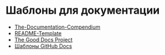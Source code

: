 # Шаблоны для документации

- [The-Documentation-Compendium](https://github.com/race2infinity/The-Documentation-Compendium)
- [README-Template](https://github.com/madhur-taneja/README-Template/blob/master/README.md)
- [The Good Docs Project](https://gitlab.com/tgdp/templates)
- [Шаблоны GitHub Docs](https://docs.github.com/en/contributing/writing-for-github-docs/templates)
